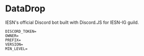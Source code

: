# DataDrop
IESN's official Discord bot built with Discord.JS for IESN-IG guild.

```
DISCORD_TOKEN=
OWNER=
PREFIX=
VERSION=
MIN_LEVEL=
```